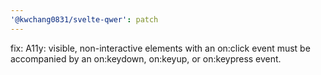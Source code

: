 ```yaml
---
'@kwchang0831/svelte-qwer': patch
---
```


fix: A11y: visible, non-interactive elements with an on:click event must be accompanied by an on:keydown, on:keyup, or on:keypress event.
